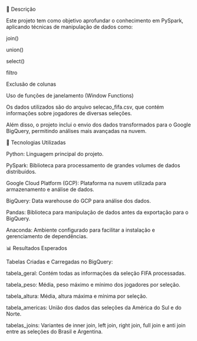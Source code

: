 📌 Descrição

Este projeto tem como objetivo aprofundar o conhecimento em PySpark, aplicando técnicas de manipulação de dados como:

join()

union()

select()

filtro

Exclusão de colunas

Uso de funções de janelamento (Window Functions)

Os dados utilizados são do arquivo selecao_fifa.csv, que contém informações sobre jogadores de diversas seleções.

Além disso, o projeto inclui o envio dos dados transformados para o Google BigQuery, permitindo análises mais avançadas na nuvem.

🚀 Tecnologias Utilizadas

Python: Linguagem principal do projeto.

PySpark: Biblioteca para processamento de grandes volumes de dados distribuídos.

Google Cloud Platform (GCP): Plataforma na nuvem utilizada para armazenamento e análise de dados.

BigQuery: Data warehouse do GCP para análise dos dados.

Pandas: Biblioteca para manipulação de dados antes da exportação para o BigQuery.

Anaconda: Ambiente configurado para facilitar a instalação e gerenciamento de dependências.

📊 Resultados Esperados

Tabelas Criadas e Carregadas no BigQuery:

tabela_geral: Contém todas as informações da seleção FIFA processadas.

tabela_peso: Média, peso máximo e mínimo dos jogadores por seleção.

tabela_altura: Média, altura máxima e mínima por seleção.

tabela_americas: União dos dados das seleções da América do Sul e do Norte.

tabelas_joins: Variantes de inner join, left join, right join, full join e anti join entre as seleções do Brasil e Argentina.